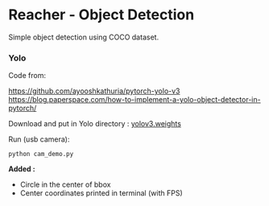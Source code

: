 # Reacher - Object Detection
 
Simple object detection using COCO dataset.

### Yolo

Code from:  

https://github.com/ayooshkathuria/pytorch-yolo-v3  
https://blog.paperspace.com/how-to-implement-a-yolo-object-detector-in-pytorch/  

Download and put in Yolo directory : [yolov3.weights](https://pjreddie.com/media/files/yolov3.weights) 

Run (usb camera):

`python cam_demo.py`

**Added :**

* Circle in the center of bbox
* Center coordinates printed in terminal (with FPS)
